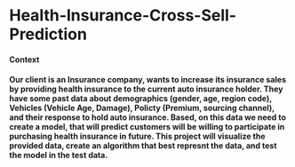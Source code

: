 # Health-Insurance-Cross-Sell-Prediction

#### Context
#### Our client is an Insurance company, wants to increase its insurance sales by providing health insurance to the current auto insurance holder. They have some past data about demographics (gender, age, region code), Vehicles (Vehicle Age, Damage), Policty (Premium, sourcing channel), and their response to hold auto insurance. Based, on this data we need to create a model, that will predict customers will be willing to participate in purchasing health insurance in future. This project will visualize the provided data, create an algorithm that best represnt the data, and test the model in the test data.
